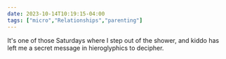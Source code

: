 ```yaml
---
date: 2023-10-14T10:19:15-04:00
tags: ["micro","Relationships","parenting"]
---
```

It's one of those Saturdays where I step out of the shower, and kiddo has left me a secret message in hieroglyphics to decipher.